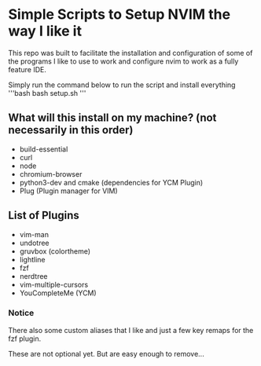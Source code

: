# Simple Scripts to Setup NVIM the way I like it

This repo was built to facilitate the installation and configuration of some of the programs I like to use to work and configure nvim to work as a fully feature IDE.

Simply run the command below to run the script and install everything
'''bash
bash setup.sh
'''

## What will this install on my machine? (not necessarily in this order)
+ build-essential
+ curl
+ node
+ chromium-browser
+ python3-dev and cmake (dependencies for YCM Plugin)
+ Plug (Plugin manager for VIM)

## List of Plugins
+ vim-man
+ undotree
+ gruvbox (colortheme)
+ lightline
+ fzf
+ nerdtree
+ vim-multiple-cursors
+ YouCompleteMe (YCM)

### Notice

There also some custom aliases that I like and just a few key remaps for the fzf plugin.

These are not optional yet. But are easy enough to remove...


